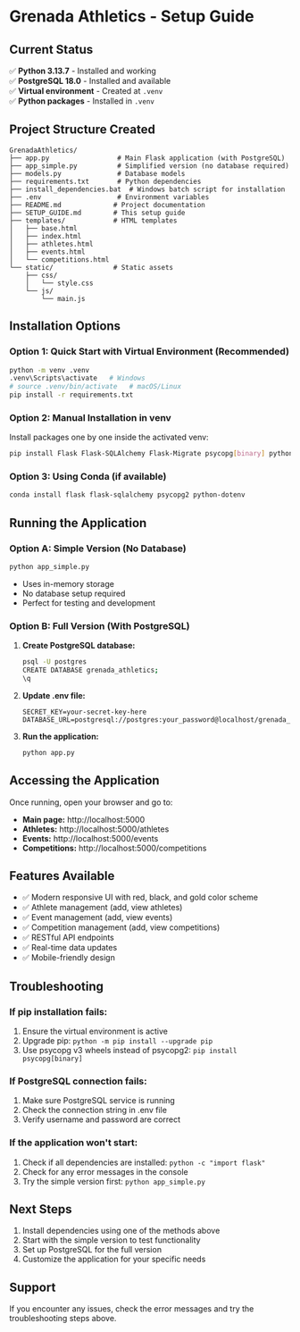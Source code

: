 # Grenada Athletics - Setup Guide

## Current Status
✅ **Python 3.13.7** - Installed and working  
✅ **PostgreSQL 18.0** - Installed and available  
✅ **Virtual environment** - Created at `.venv`  
✅ **Python packages** - Installed in `.venv`  

## Project Structure Created
```
GrenadaAthletics/
├── app.py                 # Main Flask application (with PostgreSQL)
├── app_simple.py          # Simplified version (no database required)
├── models.py              # Database models
├── requirements.txt       # Python dependencies
├── install_dependencies.bat  # Windows batch script for installation
├── .env                   # Environment variables
├── README.md             # Project documentation
├── SETUP_GUIDE.md        # This setup guide
├── templates/            # HTML templates
│   ├── base.html
│   ├── index.html
│   ├── athletes.html
│   ├── events.html
│   └── competitions.html
└── static/               # Static assets
    ├── css/
    │   └── style.css
    └── js/
        └── main.js
```

## Installation Options

### Option 1: Quick Start with Virtual Environment (Recommended)
```bash
python -m venv .venv
.venv\Scripts\activate   # Windows
# source .venv/bin/activate   # macOS/Linux
pip install -r requirements.txt
```

### Option 2: Manual Installation in venv
Install packages one by one inside the activated venv:
```bash
pip install Flask Flask-SQLAlchemy Flask-Migrate psycopg[binary] python-dotenv Werkzeug
```

### Option 3: Using Conda (if available)
```bash
conda install flask flask-sqlalchemy psycopg2 python-dotenv
```

## Running the Application

### Option A: Simple Version (No Database)
```bash
python app_simple.py
```
- Uses in-memory storage
- No database setup required
- Perfect for testing and development

### Option B: Full Version (With PostgreSQL)
1. **Create PostgreSQL database:**
   ```bash
   psql -U postgres
   CREATE DATABASE grenada_athletics;
   \q
   ```

2. **Update .env file:**
   ```
   SECRET_KEY=your-secret-key-here
   DATABASE_URL=postgresql://postgres:your_password@localhost/grenada_athletics
   ```

3. **Run the application:**
   ```bash
   python app.py
   ```

## Accessing the Application
Once running, open your browser and go to:
- **Main page:** http://localhost:5000
- **Athletes:** http://localhost:5000/athletes
- **Events:** http://localhost:5000/events
- **Competitions:** http://localhost:5000/competitions

## Features Available
- ✅ Modern responsive UI with red, black, and gold color scheme
- ✅ Athlete management (add, view athletes)
- ✅ Event management (add, view events)
- ✅ Competition management (add, view competitions)
- ✅ RESTful API endpoints
- ✅ Real-time data updates
- ✅ Mobile-friendly design

## Troubleshooting

### If pip installation fails:
1. Ensure the virtual environment is active
2. Upgrade pip: `python -m pip install --upgrade pip`
3. Use psycopg v3 wheels instead of psycopg2: `pip install psycopg[binary]`

### If PostgreSQL connection fails:
1. Make sure PostgreSQL service is running
2. Check the connection string in .env file
3. Verify username and password are correct

### If the application won't start:
1. Check if all dependencies are installed: `python -c "import flask"`
2. Check for any error messages in the console
3. Try the simple version first: `python app_simple.py`

## Next Steps
1. Install dependencies using one of the methods above
2. Start with the simple version to test functionality
3. Set up PostgreSQL for the full version
4. Customize the application for your specific needs

## Support
If you encounter any issues, check the error messages and try the troubleshooting steps above.

